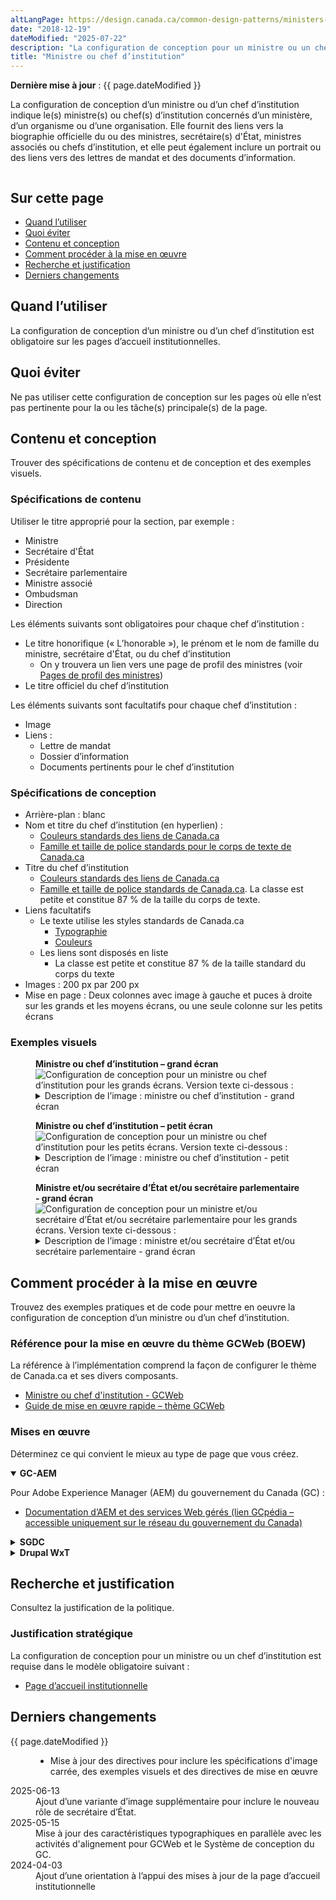 ```yaml
---
altLangPage: https://design.canada.ca/common-design-patterns/ministers-block.html
date: "2018-12-19"
dateModified: "2025-07-22"
description: "La configuration de conception pour un ministre ou un chef d’institution fournit des liens vers le(s) ministre(s) d’une institution, y compris son ou ses ministre(s) associé(s), ou vers son chef d’institution."
title: "Ministre ou chef d’institution"
---
```

<p><strong>Dernière mise à jour</strong>&nbsp;: {{ page.dateModified }}</p>
<p>La configuration de conception d’un ministre ou d’un chef d’institution indique le(s) ministre(s) ou chef(s) d’institution concernés d’un ministère, d’un organisme ou d’une organisation. Elle fournit des liens vers la biographie officielle du ou des ministres, secrétaire(s) d'État, ministres associés ou chefs d’institution, et elle peut également inclure un portrait ou des liens vers des lettres de mandat et des documents d’information.</p>
<div class="pattern-demo mrgn-tp-lg mrgn-bttm-xl"><img src="/images/ministers-block-fr.png" class="img-responsive" alt="" /></div>
<section>
  <h2>Sur cette page</h2>
  <ul>
    <li><a href="#utiliser">Quand l’utiliser</a></li>
    <li><a href="#eviter">Quoi éviter</a></li>
    <li><a href="#contenu">Contenu et conception</a></li>
    <li><a href="#œuvre">Comment procéder à la mise en œuvre</a></li>
    <li><a href="#recherche">Recherche et justification</a></li>
    <li><a href="#changements">Derniers changements</a></li>
  </ul>
</section>
<section id="utiliser">
  <h2>Quand l’utiliser</h2>
  <p>La configuration de conception d’un ministre ou d’un chef d’institution est obligatoire sur les pages d’accueil institutionnelles.</p>
</section>
<section id="eviter">
  <h2>Quoi éviter</h2>
  <p>Ne pas utiliser cette configuration de conception sur les pages où elle n’est pas pertinente pour la ou les tâche(s) principale(s) de la page.</p>
</section>
<section id="contenu">
  <h2>Contenu et conception</h2>
  <p>Trouver des spécifications de contenu et de conception et des exemples visuels.</p>
  <h3>Spécifications de contenu</h3>
  <p>Utiliser le titre approprié pour la section, par exemple&nbsp;:</p>
  <ul>
    <li>Ministre</li>
    <li>Secrétaire d'État</li>
    <li>Présidente</li>
    <li>Secrétaire parlementaire</li>
    <li>Ministre associé</li>
    <li>Ombudsman</li>
    <li>Direction</li>
  </ul>
  <p>Les éléments suivants sont obligatoires pour chaque chef d’institution&nbsp;:</p>
  <ul>
    <li>Le titre honorifique (&laquo;&nbsp;L’honorable&nbsp;&raquo;), le prénom et le nom de famille du ministre, secrétaire d'État, ou du chef d’institution
      <ul>
        <li>On y trouvera un lien vers une page de profil des ministres (voir <a href="/modeles-obligatoire/pages-profil-ministres.html">Pages de profil des ministres</a>)</li>
      </ul>
    </li>
    <li>Le titre officiel du chef d’institution</li>
  </ul>
  <p>Les éléments suivants sont facultatifs pour chaque chef d’institution&nbsp;:</p>
  <ul>
    <li>Image</li>
    <li>Liens&nbsp;:
      <ul>
        <li>Lettre de mandat</li>
        <li>Dossier d’information</li>
        <li>Documents pertinents pour le chef d’institution</li>
      </ul>
    </li>
  </ul>
  <h3>Spécifications de conception</h3>
  <ul>
    <li>Arrière-plan&nbsp;: blanc</li>
    <li> Nom et titre du chef d’institution (en hyperlien)&nbsp;:
      <ul>
        <li><a href="/styles/couleurs.html">Couleurs standards des liens de Canada.ca</a></li>
        <li><a href="/styles/typographie.html">Famille et taille de police standards pour le corps de texte de Canada.ca</a></li>
      </ul>
    </li>
    <li>Titre du chef d’institution
      <ul>
        <li><a href="/styles/couleurs.html">Couleurs standards des liens de Canada.ca</a></li>
        <li><a href="https://conception.canada.ca/styles/typographie.html">Famille et taille de police standards de Canada.ca</a>. La classe est petite et constitue 87 % de la taille du corps de texte.</li>
      </ul>
    </li>
    <li>Liens facultatifs
      <ul>
        <li>Le texte utilise les styles standards de Canada.ca
          <ul>
            <li><a href="/styles/typographie.html">Typographie</a></li>
            <li><a href="/styles/couleurs.html">Couleurs</a></li>
          </ul>
        </li>
        <li>Les liens sont disposés en liste
          <ul>
            <li>La classe est petite et constitue 87&nbsp;% de la taille standard du corps du texte</li>
          </ul>
        </li>
      </ul>
    </li>
    <li>Images&nbsp;: 200&nbsp;px par 200&nbsp;px</li>
    <li>Mise en page&nbsp;: Deux colonnes avec image à gauche et puces à droite sur les grands et les moyens écrans, ou une seule colonne sur les petits écrans</li>
  </ul>
  <h3>Exemples visuels</h3>
  <div class="pattern-demo mrgn-tp-md mrgn-bttm-md">
    <figure class="mrgn-tp-md mrgn-bttm-lg">
      <figcaption><b>Ministre ou chef d’institution – grand écran</b></figcaption>
      <img src="/images/ministers-block-fr.png" class="img-responsive" alt="Configuration de conception pour un ministre ou chef d’institution pour les grands écrans. Version texte ci-dessous&nbsp;:" />
      <details>
        <summary class="wb-toggle" data-toggle='{"print":"on"}'>Description de l’image&nbsp;: ministre ou chef d’institution - grand écran</summary>
        <p>La configuration de conception du ministre s’affiche dans deux colonnes avec l’en-tête &laquo;&nbsp; Ministre(s)&nbsp;&raquo;.</p>
        <p>La première colonne présente un espace réservé à l'image d'un chef d'institution, à gauche. Les dimensions de l'image sont de 200 x 200 pixels. Les renseignements inclus à droite comprennent les suivants&nbsp;:</p>
        <ul>
          <li>L’honorable [nom du ou de la ministre] (lien)</li>
          <li>[Titre officiel] (texte)</li>
          <li>Élément de liste&nbsp;: Lettre de mandat [facultatif] (lien)</li>
          <li>Élément de liste&nbsp;: Dossier d’information [facultatif] (lien) </li>
        </ul>
        <p>La deuxième colonne présente un espace réservé à l’image d’un chef d’institution, à gauche. Les dimensions de l’image sont de 200&nbsp;x&nbsp;250 pixels. Les renseignements inclus à droite comprennent les suivants&nbsp;:</p>
        <ul>
          <li>L’honorable [nom du ou de la ministre] (lien)</li>
          <li>[Titre officiel] (texte)</li>
          <li>Élément de liste&nbsp;: Lettre de mandat [facultatif – un seul élément] (lien)</li>
        </ul>
      </details>
    </figure>
  </div>
  <div class="pattern-demo mrgn-tp-md mrgn-bttm-md">
    <figure class="mrgn-tp-md mrgn-bttm-lg">
      <figcaption><b>Ministre ou chef d’institution – petit écran</b></figcaption>
      <img src="/images/ministers-block-sm-fr.png" class="img-responsive" alt="Configuration de conception pour un ministre ou chef d’institution pour les petits écrans. Version texte ci-dessous&nbsp;:" />
      <details>
        <summary class="wb-toggle" data-toggle='{"print":"on"}'>Description de l’image&nbsp;: ministre ou chef d’institution - petit écran</summary>
        <p>La configuration de conception s’affiche dans une colonne et deux éléments avec l’en-tête &laquo;&nbsp;Ministre(s)&nbsp;&raquo;.</p>
        <p>Le premier élément commence par un titre avec lien &laquo;&nbsp;L’honorable [nom du ou de la ministre]&nbsp;&raquo; suivi d’un espace réservé pour l’image aux dimensions prescrites de 200 x 250 pixels. Sous l’image se trouve le texte [Titre officiel]. Il est suivi d’une liste à puces avec les deux éléments avec lien suivants&nbsp;:</p>
        <ul>
          <li>Lettre de mandat [facultatif]</li>
          <li>Dossier d’information [facultatif]</li>
        </ul>
        <p>Le deuxième élément commence par un titre avec lien &laquo;&nbsp;L’honorable [nom du ministre]&nbsp;&raquo; suivi d’un espace réservé pour l’image aux dimensions prescrites de 200&nbsp;x&nbsp;250 pixels. Sous l’image se trouve le texte [Titre officiel]. Il est suivi de l’élément avec lien suivant&nbsp;:</p>
        <ul>
          <li>Lettre de mandat [facultatif – élément unique]</li>
        </ul>
      </details>
    </figure>
  </div>
  <div class="pattern-demo mrgn-tp-md mrgn-bttm-md">
    <figure class="mrgn-tp-md mrgn-bttm-lg">
      <figcaption><b>Ministre et/ou secrétaire d’État et/ou secrétaire parlementaire - grand écran</b></figcaption>
      <img src="/images/secretaires-d-etat.png" class="img-responsive" alt="Configuration de conception pour un ministre et/ou secrétaire d’État et/ou secrétaire parlementaire pour les grands écrans. Version texte ci-dessous&nbsp;:" />
      <details>
        <summary class="wb-toggle" data-toggle='{"print":"on"}'>Description de l’image&nbsp;: ministre et/ou secrétaire d’État et/ou secrétaire parlementaire - grand écran</summary>
        <p>La configuration de conception du ministre s’affiche dans deux colonnes avec l’en-tête &laquo;&nbsp;Ministre(s)&nbsp;&raquo;.</p>
        <p>La première colonne présente un espace réservé à l’image d’un chef d’institution, à gauche. Les dimensions de l’image sont de 200 x 250 pixels. Les renseignements inclus à droite comprennent les suivants&nbsp;:</p>
        <ul>
          <li>L’honorable [nom du ou de la ministre] (lien)</li>
          <li>[Titre officiel] (texte)</li>
          <li>Élément de liste&nbsp;: [facultatif] (lien)</li>
          <li>Élément de liste&nbsp;: [facultatif] (lien)</li>
        </ul>
        <p>La deuxième colonne est vide. Si plus d’un ministre fait partie d’un ministère, vous présenteriez les autres ministres ici, en suivant le format de la première colonne.</p>
        <p>La rangée &laquo;&nbsp;Ministres&nbsp;&raquo; est suivie du titre &laquo;&nbsp;Secrétaire(s) d’État&nbsp;&raquo;. À la suite de ce titre, il y a deux colonnes.</p>
        <p>La première colonne présente un espace réservé à l’image d’un ou d’une secrétaire d’État, à gauche. Les dimensions de l’image sont de 200 x 250 pixels. Les renseignements inclus à droite comprennent les suivants&nbsp;:</p>
        <ul>
          <li>L’honorable [nom du ou de la secrétaire d’État] (lien)</li>
          <li>[Titre officiel] (texte)</li>
          <li>Élément de liste&nbsp;: [facultatif] (lien)</li>
          <li>Élément de liste&nbsp;: [facultatif] (lien)</li>
        </ul>
        <p>La deuxième colonne présente un espace réservé à l’image d’un secrétaire d’État, à gauche. Les. Les dimensions de l’image sont de 200 x 250 pixels. Les renseignements inclus à droite comprennent les suivants&nbsp;:</p>
        <ul>
          <li>L’honorable [nom du ou de la secrétaire d’État] (lien)</li>
          <li>[Titre officiel] (texte)</li>
          <li>Élément de liste&nbsp;: [facultatif] (lien)</li>
          <li>Élément de liste&nbsp;: [facultatif] (lien)</li>
        </ul>
        <p>La rangée &laquo;&nbsp;Secrétaire(s) d’État&nbsp;&raquo; est suivie du titre &laquo;&nbsp;Secrétaire(s) parlementaire(s)&nbsp;&raquo;. À la suite de ce titre, il y a deux colonnes.</p>
        <p>La première colonne présente un espace réservé à l’image d’un ou d’une secrétaire parlementaire, à gauche. Les dimensions de l’image sont de 200 x 250 pixels. Les renseignements inclus à droite comprennent les suivants&nbsp;:</p>
        <ul>
          <li>[Nom du ou de la secrétaire parlementaire] (lien)</li>
          <li>[Titre officiel] (texte)</li>
          <li>Élément de liste&nbsp;: [facultatif] (lien)</li>
          <li>Élément de liste&nbsp;: [facultatif] (lien)</li>
        </ul>
        <p>La deuxième colonne présente un espace réservé à l’image d’un secrétaire(s) parlementaire, à gauche. Les dimensions de l’image sont de 200 x 250 pixels. Les renseignements inclus à droite comprennent les suivants&nbsp;:</p>
        <ul>
          <li>[Nom du ou de la secrétaire parlementaire] (lien)</li>
          <li>[Titre officiel] (texte)</li>
          <li>Élément de liste&nbsp;: [facultatif] (lien)</li>
          <li>Élément de liste&nbsp;: [facultatif] (lien)</li>
        </ul>
      </details>
    </figure>
  </div>
</section>
<section id="œuvre">
  <h2>Comment procéder à la mise en œuvre</h2>
  <p>Trouvez des exemples pratiques et de code pour mettre en oeuvre la configuration de conception d’un ministre ou d’un chef d’institution.</p>
  <h3>Référence pour la mise en œuvre du thème GCWeb (BOEW)</h3>
  <p>La référence à l’implémentation comprend la façon de configurer le thème de Canada.ca et ses divers composants.</p>
  <ul>
    <li><a href="https://wet-boew.github.io/GCWeb/components/gc-minister/gc-minister-fr.html">Ministre ou chef d'institution - GCWeb
</a></li>
    <li><a href="https://wet-boew.github.io/GCWeb/docs/implementing-fr.html">Guide de mise en œuvre rapide – thème GCWeb</a></li>
  </ul>
  <h3>Mises en œuvre</h3>
  <p>Déterminez ce qui convient le mieux au type de page que vous créez.</p>
  <div class="row">
    <div class="col-md-8">
      <div class="wb-tabs mrgn-tp-lg">
        <div class="tabpanels">
          <details id="004" open="open">
            <summary><strong>GC-AEM</strong></summary>
            <p class="mrgn-tp-lg">Pour Adobe Experience Manager (AEM) du gouvernement du Canada (GC)&nbsp;:</p>
            <ul>
              <li><a href="https://www.gcpedia.gc.ca/wiki/Documentation_d%27AEM_sp%C3%A9cifique_au_GC_6.5">Documentation d’AEM et des services Web gérés (lien GCpédia – accessible uniquement sur le réseau du gouvernement du Canada)</a></li>
            </ul>
          </details>
          <details id="005">
            <summary><strong>SGDC</strong></summary>
            <p class="mrgn-tp-lg">Pour la Solution de gabarits à déploiement centralisé (SGDC)&nbsp;:</p>
            <ul>
              <li><a href="https://cenw-wscoe.github.io/sgdc-cdts/docs/index-fr.html">Documentation de la SGDC</a></li>
            </ul>
          </details>
          <details id="006">
            <summary><strong>Drupal WxT</strong></summary>
            <p class="mrgn-tp-lg">Pour Drupal WxT&nbsp;:</p>
            <ul>
              <li><a href="https://drupalwxt.github.io/">Documentation de Drupal WxT (en anglais seulement)</a></li>
            </ul>
          </details>
        </div>
      </div>
    </div>
  </div>
</section>
<section id="recherche">
  <h2>Recherche et justification</h2>
  <p>Consultez la justification de la politique.</p>
  <h3>Justification stratégique</h3>
  <p>La configuration de conception pour un ministre ou un chef d’institution est requise dans le modèle obligatoire suivant&nbsp;:</p>
  <ul>
    <li><a href="https://conception.canada.ca/modeles-obligatoire/pages-profil-institutionnel.html">Page d’accueil institutionnelle</a></li>
  </ul>
</section>
<section id="changements">
  <h2>Derniers changements</h2>
  <dl class="dl-horizontal">
    <dt><time>{{ page.dateModified }}</time></dt>
    <dd>
      <ul>
        <li>Mise à jour des directives pour inclure les spécifications d'image carrée, des exemples visuels et des directives de mise en œuvre</li>
      </ul>
    </dd>
    <dt><time>2025-06-13</time></dt>
    <dd>Ajout d’une variante d’image supplémentaire pour inclure le nouveau rôle de secrétaire d’État.</dd>
    <dt><time>2025-05-15</time></dt>
    <dd>Mise à jour des caractéristiques typographiques en parallèle avec les activités d'alignement pour GCWeb et le Système de conception du GC.</dd>
    <dt><time>2024-04-03</time></dt>
    <dd>Ajout d’une orientation à l’appui des mises à jour de la page d’accueil institutionnelle</dd>
  </dl>
</section>
